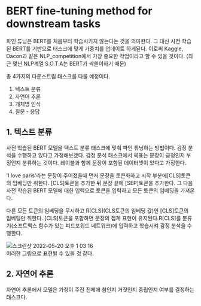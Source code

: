 # BERT fine-tuning method for downstream tasks

파인 튜닝은 BERT를 처음부터 학습시키지 않는다는 것을 의마한다. 그 대신 사전 학습된 BERT를 기반으로 태스크에 맞게 가중치를 업데이트 하게된다.
이로써 Kaggle, Dacon과 같은 NLP_competition에서 가장 중요한 작업이라고 할 수 있을 것이다. (최근 몇년 NLP계열 S.O.T.A는 BERT가 싹쓸이하기 때문)

총 4가지의 다운스트림 태스크를 다룰 예정이다.

1. 텍스트 분류
2. 자연어 추론
3. 개체명 인식
4. 질문 - 응답


## 1. 텍스트 분류
사전 학습된 BERT 모델을 텍스트 분류 태스크에 맞춰 파인 튜닝하는 방법이다. 감정 분석을 수행하고 있다고 가정해보겠다. 
감정 분석 태스크에서 목표는 문장이 긍정인지 부정인지 분류하는 것이다. 레이블과 함께 문장이 포함된 데이터셋이 있다고 가정한다.

'I love paris'라는 문장이 주어졌을때 먼저 문장을 토큰화하고 시작 부분에[CLS]토큰의 임베딩만 취한다. [CLS]토큰을 추가한 뒤
문장 끝에 [SEP]토큰을 추가한다. 그 다음 사전 학습된 BERT 모델에 대한 입력으로 토큰을 입력하고 모든 토큰의 임베딩을 가져온다.

다른 모든 토큰의 임베딩을 무시하고 R[CLS](CLS토큰의 임베딩 값)인 [CLS]토큰의 임베딩만 취한다. [CLS]토큰을 포함하면 문장의
집계 표현이 유지된다.R[CLS]를 분류기(소프트맥스 함수가 있는 피드포워드 네트워크)에 입력하고 학습시켜 감정 분석을 수행한다.

![스크린샷 2022-05-20 오후 1 03 16](https://user-images.githubusercontent.com/69188513/169448072-4513f4c1-6efb-4701-8f9a-c073b88d783c.png) <br>
이러한 그림으로 표현될 수 있을 것 같다.

## 2. 자연어 추론
자연어 추론에서 모델은 가정이 주진 전제에 참인지 거짓인지 중립인지 여부를 결정하는 태스크다.